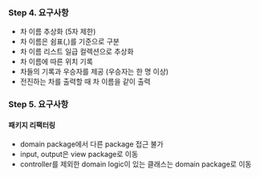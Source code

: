 ### Step 4. 요구사항

- 차 이름 추상화 (5자 제한)
- 차 이름은 쉼표(,)를 기준으로 구분
- 차 이름 리스트 일급 컬렉션으로 추상화
- 차 이름에 따른 위치 기록
- 차들의 기록과 우승자를 제공 (우승자는 한 명 이상)
- 전진하는 차를 출력할 때 차 이름을 같이 출력

### Step 5. 요구사항

#### 패키지 리팩터링

- domain package에서 다른 package 접근 불가
- input, output은 view package로 이동
- controller를 제외한 domain logic이 있는 클래스는 domain package로 이동